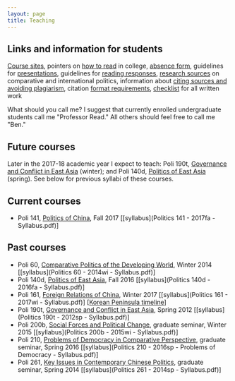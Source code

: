 ```yaml
---
layout: page
title: Teaching
---
```

## Links and information for students

[Course sites](http://canvas.ucsc.edu/), pointers on [how to read](how-to-read.html) in college, [absence form](absence.pdf), guidelines for [presentations](presentations.html), guidelines for [reading responses](reading-responses.html), [research sources](research-sources.html) on comparative and international politics, information about [citing sources and avoiding plagiarism](citing-sources.html), citation [format requirements](http://politics.ucsc.edu/undergraduate/citation.html), [checklist](checklist-for-written-work.html) for all written work

What should you call me? I suggest that currently enrolled undergraduate students call me "Professor Read." All others should feel free to call me "Ben."

## Future courses
Later in the 2017-18 academic year I expect to teach: Poli 190t, <u>Governance and Conflict in East Asia</u> (winter); and Poli 140d, <u>Politics of East Asia</u> (spring). See below for previous syllabi of these courses.

## Current courses
+ Poli 141, <u>Politics of China</u>, Fall 2017 [[syllabus](Politics 141 - 2017fa - Syllabus.pdf)]

## Past courses
+ Poli 60, <u>Comparative Politics of the Developing World</u>, Winter 2014 [[syllabus](Politics 60 - 2014wi - Syllabus.pdf)]
+ Poli 140d, <u>Politics of East Asia</u>, Fall 2016 [[syllabus](Politics 140d - 2016fa - Syllabus.pdf)]
+ Poli 161, <u>Foreign Relations of China</u>, Winter 2017 [[syllabus](Politics 161 - 2017wi - Syllabus.pdf)] [[Korean Peninsula timeline](../visualizations/korean_peninsula_timeline.html)]
+ Poli 190t, <u>Governance and Conflict in East Asia</u>, Spring 2012 [[syllabus](Politics 190t - 2012sp - Syllabus.pdf)]
+ Poli 200b, <u>Social Forces and Political Change</u>, graduate seminar, Winter 2015 [[syllabus](Politics 200b - 2015wi - Syllabus.pdf)]
+ Poli 210, <u>Problems of Democracy in Comparative Perspective</u>, graduate seminar, Spring 2016 [[syllabus](Politics 210 - 2016sp - Problems of Democracy - Syllabus.pdf)]
+ Poli 261, <u>Key Issues in Contemporary Chinese Politics</u>, graduate seminar, Spring 2014 [[syllabus](Politics 261 - 2014sp - Syllabus.pdf)]
